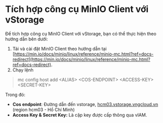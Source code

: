 # Tích hợp công cụ MinIO Client với vStorage

Để tích hợp công cụ MinIO Client với vStorage, bạn có thể thực hiện theo hướng dẫn bên dưới:&#x20;

1. Tải và cài đặt MinIO Client theo hướng dẫn tại [https://min.io/docs/minio/linux/reference/minio-mc.html?ref=docs-redirect](https://min.io/docs/minio/linux/reference/minio-mc.html?ref=docs-redirect).
2. Chạy lệnh

> mc config host add \<ALIAS> \<COS-ENDPOINT> \<ACCESS-KEY> \<SECRET-KEY>

Trong đó:&#x20;

* **Cos endpoint**: Đường dẫn đến vstorage, [hcm03.vstorage.vngcloud.vn](http://hcm03.vstorage.vngcloud.vn/) (region hcm03 - Hồ Chí Minh)
* **Access Key & Secret Key:** Là cặp key được cấp thông qua vIAM.

